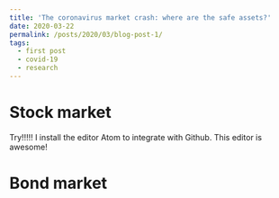 ```yaml
---
title: 'The coronavirus market crash: where are the safe assets?'
date: 2020-03-22
permalink: /posts/2020/03/blog-post-1/
tags:
  - first post
  - covid-19
  - research
---
```


Stock market
======
Try!!!!! I install the editor Atom to integrate with Github. This editor is awesome!

Bond market
======
